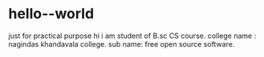 # hello--world
just for practical purpose
hi
i am student of B.sc CS course.
college name : nagindas khandavala college.
sub name: free open source software.
